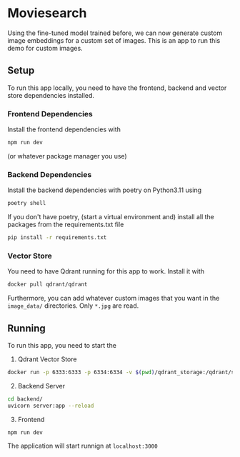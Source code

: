 # Moviesearch

Using the fine-tuned model trained before, we can now generate custom image embeddings for a custom set of images. This is an app to run this demo for custom images.

## Setup

To run this app locally, you need to have the frontend, backend and vector store dependencies installed.

### Frontend Dependencies

Install the frontend dependencies with

```bash
npm run dev
```

(or whatever package manager you use)

### Backend Dependencies

Install the backend dependencies with poetry on Python3.11 using

```bash
poetry shell
```

If you don't have poetry, (start a virtual environment and) install all the packages from the requirements.txt file

```bash
pip install -r requirements.txt
```

### Vector Store

You need to have Qdrant running for this app to work. Install it with

```bash
docker pull qdrant/qdrant
```

Furthermore, you can add whatever custom images that you want in the `image_data/` directories. Only `*.jpg` are read.

## Running

To run this app, you need to start the

1. Qdrant Vector Store

```bash
docker run -p 6333:6333 -p 6334:6334 -v $(pwd)/qdrant_storage:/qdrant/storage:z -e QDRANT__SERVICE__GRPC_PORT="6334" qdrant/qdrant```
```

2. Backend Server

```bash
cd backend/
uvicorn server:app --reload
```

3. Frontend

```bash
npm run dev
```

The application will start runnign at `localhost:3000`


